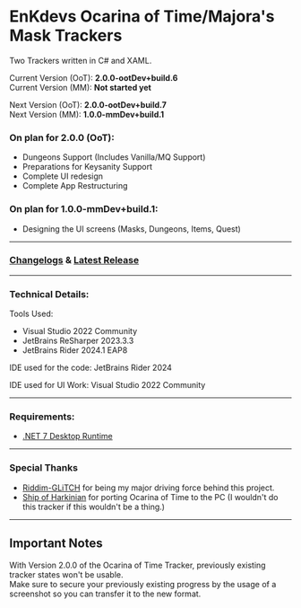 # EnKdevs Ocarina of Time/Majora's Mask Trackers
Two Trackers written in C# and XAML.

Current Version (OoT): <b>2.0.0-ootDev+build.6</b><br/>
Current Version (MM): <b>Not started yet</b>

Next Version (OoT): <b>2.0.0-ootDev+build.7</b><br/>
Next Version (MM): <b>1.0.0-mmDev+build.1</b>
<br/>

### On plan for 2.0.0 (OoT):
- Dungeons Support (Includes Vanilla/MQ Support)
- Preparations for Keysanity Support
- Complete UI redesign
- Complete App Restructuring

### On plan for 1.0.0-mmDev+build.1:
- Designing the UI screens (Masks, Dungeons, Items, Quest)

---

### [Changelogs](https://github.com/EnKdev/EnKdevs-Item-Trackers/blob/main/CHANGELOGS.md) & [Latest Release](https://github.com/EnKdev/EnKdevs-Item-Trackers/releases)

---

### Technical Details:

Tools Used:

- Visual Studio 2022 Community
- JetBrains ReSharper 2023.3.3
- JetBrains Rider 2024.1 EAP8

IDE used for the code: JetBrains Rider 2024

IDE used for UI Work: Visual Studio 2022 Community

---

### Requirements:

- [.NET 7 Desktop Runtime](https://dotnet.microsoft.com/en-us/download/dotnet/7.0)

---

### Special Thanks

- [Riddim-GLiTCH](https://github.com/Riddim-GLiTCH) for being my major driving force behind this project.
- [Ship of Harkinian](https://www.shipofharkinian.com/) for porting Ocarina of Time to the PC (I wouldn't do this tracker if this wouldn't be a thing.)

---

## Important Notes

With Version 2.0.0 of the Ocarina of Time Tracker, previously existing tracker states won't be usable.<br/>
Make sure to secure your previously existing progress by the usage of a screenshot so you can transfer it to the new format.
